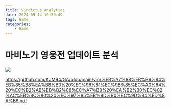 ```yaml
---
title: Vindictus_Analytics
date: 2024-09-14 10:50:49
tags: Game
categories:
    - Game
---
```

# 마비노기 영웅전 업데이트 분석

![](/image/28590_39611_1959.png)

https://github.com/KJM94/GA/blob/main/vin/%EB%A7%88%EB%B9%84%EB%85%B8%EA%B8%B0%20%EC%98%81%EC%9B%85%EC%A0%84%20%EC%B2%AB%EB%B2%88%EC%A7%B8%20%EA%B2%B0%EC%82%AC%EB%8C%80%20%EC%97%85%EB%8D%B0%EC%9D%B4%ED%8A%B8.pdf